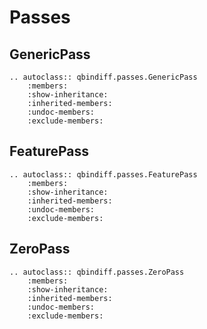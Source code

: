 # Passes

## GenericPass

```{eval-rst}
.. autoclass:: qbindiff.passes.GenericPass
    :members:
    :show-inheritance:
    :inherited-members:
    :undoc-members:
    :exclude-members:
```

## FeaturePass

```{eval-rst}
.. autoclass:: qbindiff.passes.FeaturePass
    :members:
    :show-inheritance:
    :inherited-members:
    :undoc-members:
    :exclude-members:
```

## ZeroPass

```{eval-rst}
.. autoclass:: qbindiff.passes.ZeroPass
    :members:
    :show-inheritance:
    :inherited-members:
    :undoc-members:
    :exclude-members:
```
